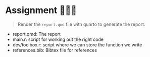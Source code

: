 # Assignment 👨🏼‍💻

> Render the `report.qmd` file with quarto to generate the report.

- report.qmd: The report
- main.r: script for working out the right code
- dev/toolbox.r: script where we can store the function we write
- references.bib: Bibtex file for references